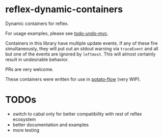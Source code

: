 # reflex-dynamic-containers

Dynamic containers for reflex.

For usage examples, please see [todo-undo-mvc](https://github.com/pdlla/reflex-todo-undo-mvc-model).

Containers in this library have multiple update events. If any of these fire simultaneously, they will put out an stdout warning via `traceEvent` and all but one of the events are ignored by `leftmost`. This will almost certainly result in undesirable behavior.

PRs are very welcome.

These containers were written for use in [potato-flow](https://github.com/pdlla/potato-flow) (very WIP).

# TODOs
- switch to cabal only for better compatibility with rest of reflex ecosystem
- better documentation and examples
- more testing
